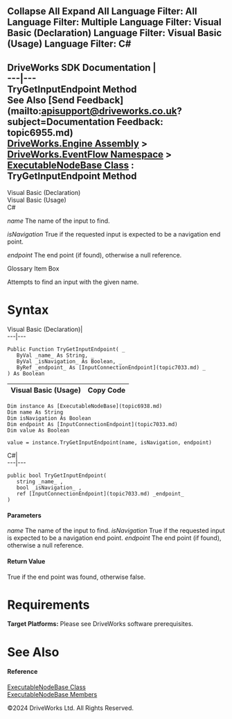        

 Collapse All Expand All  Language Filter: All  Language Filter: Multiple  Language Filter: Visual Basic (Declaration) Language Filter: Visual Basic (Usage) Language Filter: C#  
---  
DriveWorks SDK Documentation  |   
---|---  
TryGetInputEndpoint Method   
See Also [Send Feedback](mailto:apisupport@driveworks.co.uk?subject=Documentation Feedback: topic6955.md)  
[DriveWorks.Engine Assembly](topic2156.md) > [DriveWorks.EventFlow Namespace](topic6871.md) > [ExecutableNodeBase Class](topic6938.md) : TryGetInputEndpoint Method  
---  
  
Visual Basic (Declaration)    
Visual Basic (Usage)    
C# 

_name_
    The name of the input to find.

_isNavigation_
    True if the requested input is expected to be a navigation end point.

_endpoint_
    The end point (if found), otherwise a null reference.

Glossary Item Box

Attempts to find an input with the given name. 

# Syntax

Visual Basic (Declaration)|   
---|---  
      
    
    Public Function TryGetInputEndpoint( _
       ByVal _name_ As String, _
       ByVal _isNavigation_ As Boolean, _
       ByRef _endpoint_ As [InputConnectionEndpoint](topic7033.md) _
    ) As Boolean  
  
Visual Basic (Usage)| Copy Code  
---|---  
      
    
    Dim instance As [ExecutableNodeBase](topic6938.md)
    Dim name As String
    Dim isNavigation As Boolean
    Dim endpoint As [InputConnectionEndpoint](topic7033.md)
    Dim value As Boolean
     
    value = instance.TryGetInputEndpoint(name, isNavigation, endpoint)  
  
C#|   
---|---  
      
    
    public bool TryGetInputEndpoint( 
       string _name_ ,
       bool _isNavigation_ ,
       ref [InputConnectionEndpoint](topic7033.md) _endpoint_
    )  
  
#### Parameters

 _name_
    The name of the input to find.
_isNavigation_
    True if the requested input is expected to be a navigation end point.
_endpoint_
    The end point (if found), otherwise a null reference.

#### Return Value

True if the end point was found, otherwise false.

# Requirements

**Target Platforms:** Please see DriveWorks software prerequisites.

# See Also

#### Reference

[ExecutableNodeBase Class](topic6938.md)   
[ExecutableNodeBase Members](topic6939.md)

©2024 DriveWorks Ltd. All Rights Reserved.
